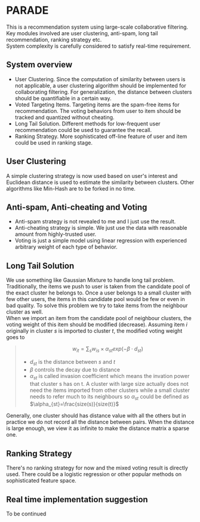 <script type="text/javascript" src="http://cdn.mathjax.org/mathjax/latest/MathJax.js?config=default"></script>
# **PARADE**
This is a recommendation system using large-scale collaborative filtering. Key modules involved are user clustering, anti-spam, long tail recommendation, ranking strategy etc.  
System complexity is carefully considered to satisfy real-time requirement.  
## System overview
* User Clustering. Since the computation of similarity between users is not applicable, a user clustering algorithm should be implemented for collaborating filtering. For generalization, the distance between clusters should be quantifiable in a certain way.  
* Voted Targeting Items. Targeting items are the spam-free items for recommendation. The voting behaviors from user to item should be tracked and quantized without cheating.  
* Long Tail Solution. Different methods for low-frequent user recommendation could be used to guarantee the recall.  
* Ranking Strategy. More sophisticated off-line feature of user and item could be used in ranking stage.  

## User Clustering
A simple clustering strategy is now used based on user's interest and Euclidean distance is used to estimate the similarity between clusters. Other algorithms like Min-Hash are to be forked in no time.

## Anti-spam, Anti-cheating and Voting
* Anti-spam strategy is not revealed to me and I just use the result.  
* Anti-cheating strategy is simple. We just use the data with reasonable amount from highly-trusted user.  
* Voting is just a simple model using linear regression with experienced arbitrary weight of each type of behavior.  

## Long Tail Solution
We use something like Gaussian Mixture to handle long tail problem.  
Traditionally, the items we push to user is taken from the candidate pool of the exact cluster he belongs to. Once a user belongs to a small cluster with few other users, the items in this candidate pool would be few or even in bad quality. To solve this problem we try to take items from the neighbour cluster as well.  
When we import an item from the candidate pool of neighbour clusters, the voting weight of this item should be modified (decrease). Assuming item $i$ originally in cluster $s$ is imported to cluster $t$, the modified voting weight goes to  
>$$w_{it} = \sum_{s} w_{is} \times \alpha_{st} exp(-\beta \cdot d_{st})$$  
>
>* $d_{st}$ is the distance between $s$ and $t$  
>* $\beta$ controls the decay due to distance  
>* $\alpha_{st}$ is called invasion coefficient which means the invation power that cluster s has on t. A cluster with large size actually does not need the items imported from other clusters while a small cluster needs to refer much to its neighbours so $\alpha_{st}$ could be defined as $\alpha_{st}=\frac{size(s)}{size(t)}$  

Generally, one cluster should has distance value with all the others but in practice we do not record all the distance between pairs. When the distance is large enough, we view it as infinite to make the distance matrix a sparse one.  

## Ranking Strategy
There's no ranking strategy for now and the mixed voting result is directly used. There could be a logistic regression or other popular methods on sophisticated feature space.

## Real time implementation suggestion
To be continued
